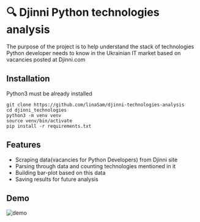 # 🔍 Djinni Python technologies analysis

The purpose of the project is to help understand the stack of technologies Python developer needs to know in the Ukrainian IT market based on vacancies posted at Djinni.com

## Installation

Python3 must be already installed

```shell
git clone https://github.com/linaSam/djinni-technologies-analysis
cd djinni_technologies
python3 -m venv venv
source venv/bin/activate
pip install -r requirements.txt
```

## Features

* Scraping data(vacancies for Python Developers) from Djinni site
* Parsing through data and counting technologies mentioned in it
* Building bar-plot based on this data
* Saving results for future analysis

## Demo
![demo](https://user-images.githubusercontent.com/107580083/212638687-4a5641aa-3c69-4051-a190-77161e187edf.png)
